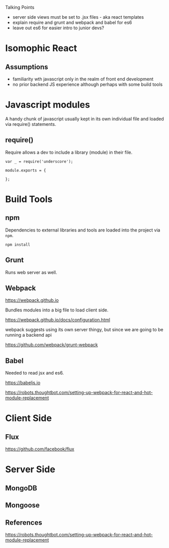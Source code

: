 Talking Points
- server side views must be set to .jsx files - aka react templates
- explain require and grunt and webpack and babel for es6
- leave out es6 for easier intro to junior devs?

# Isomophic React

## Assumptions
- familiarity wth javascript only in the realm of front end development
- no prior backend JS experience although perhaps with some build tools

# Javascript modules

A handy chunk of javascript usually kept in its own individual file and loaded via require() statements.

## require()

Require allows a dev to include a library (module) in their file.

```
var _ = require('underscore');

module.exports = {

};
```

# Build Tools

## npm

Dependencies to external libraries and tools are loaded into the project via `npm`. 

```
npm install
```

## Grunt

Runs web server as well.



## Webpack

https://webpack.github.io

Bundles modules into a big file to load client side.

https://webpack.github.io/docs/configuration.html

webpack suggests using its own server thingy, but since we are going to be running a backend api 

https://github.com/webpack/grunt-webpack

## Babel

Needed to read jsx and es6.

https://babeljs.io

https://robots.thoughtbot.com/setting-up-webpack-for-react-and-hot-module-replacement


# Client Side

## Flux

https://github.com/facebook/flux

# Server Side

## MongoDB

## Mongoose

## References

https://robots.thoughtbot.com/setting-up-webpack-for-react-and-hot-module-replacement

